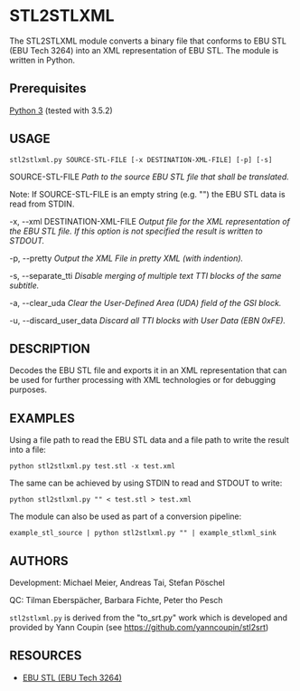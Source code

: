 # STL2STLXML
The STL2STLXML module converts a binary file that conforms to EBU STL
(EBU Tech 3264) into an XML representation of EBU STL. The module is
written in Python.

## Prerequisites
[Python 3](https://www.python.org) (tested with 3.5.2)

## USAGE

    stl2stlxml.py SOURCE-STL-FILE [-x DESTINATION-XML-FILE] [-p] [-s]

SOURCE-STL-FILE <i>Path to the source EBU STL file that shall be translated.</i>

Note: If SOURCE-STL-FILE is an empty string (e.g. "") the EBU STL data is read from STDIN.

-x, --xml DESTINATION-XML-FILE <i>Output file for the XML representation of the EBU STL file. If this option is not specified the result is written to STDOUT.</i>

-p, --pretty <i>Output the XML File in pretty XML (with indention).</i>

-s, --separate_tti <i>Disable merging of multiple text TTI blocks of the same subtitle.</i>

-a, --clear_uda <i>Clear the User-Defined Area (UDA) field of the GSI block.</i>

-u, --discard_user_data <i>Discard all TTI blocks with User Data (EBN 0xFE).</i>


## DESCRIPTION
Decodes the EBU STL file and exports it in an XML representation that
can be used for further processing with XML technologies or for
debugging purposes.

## EXAMPLES
Using a file path to read the EBU STL data and a file path to write the result into a file:

    python stl2stlxml.py test.stl -x test.xml

The same can be achieved by using STDIN to read and STDOUT to write:

    python stl2stlxml.py "" < test.stl > test.xml
    
The module can also be used as part of a conversion pipeline:

    example_stl_source | python stl2stlxml.py "" | example_stlxml_sink

## AUTHORS
Development: Michael Meier, Andreas Tai, Stefan Pöschel

QC: Tilman Eberspächer, Barbara Fichte, Peter tho Pesch

`stl2stlxml.py` is derived from the "to_srt.py" work which is developed
and provided by Yann Coupin (see https://github.com/yanncoupin/stl2srt)

## RESOURCES
* [EBU STL (EBU Tech 3264)](https://tech.ebu.ch/docs/tech/tech3264.pdf)

